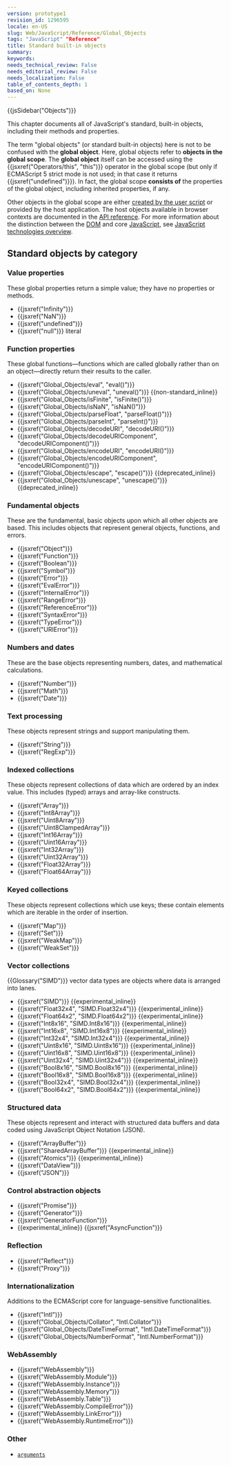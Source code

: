 ```yaml
---
version: prototype1
revision_id: 1296595
locale: en-US
slug: Web/JavaScript/Reference/Global_Objects
tags: "JavaScript" "Reference"
title: Standard built-in objects
summary: 
keywords: 
needs_technical_review: False
needs_editorial_review: False
needs_localization: False
table_of_contents_depth: 1
based_on: None
---
```

<div>{{jsSidebar("Objects")}}</div>

<p>This chapter documents all of JavaScript's standard, built-in objects, including their methods and properties.</p>

<p>The term "global objects" (or standard built-in objects) here is not to be confused with the <strong>global object</strong>. Here, global objects refer to <strong>objects in the global scope</strong>. The <strong>global object</strong> itself can be accessed using the {{jsxref("Operators/this", "this")}} operator in the global scope (but only if ECMAScript 5 strict mode is not used; in that case it returns {{jsxref("undefined")}}). In fact, the global scope <strong>consists of</strong> the properties of the global object, including inherited properties, if any.</p>

<p>Other objects in the global scope are either <a href="/en-US/docs/Web/JavaScript/Guide/Working_with_Objects#Creating_new_objects">created by the user script</a> or provided by the host application. The host objects available in browser contexts are documented in the <a href="/en-US/docs/Web/API/Reference">API reference</a>. For more information about the distinction between the <a href="/en-US/docs/DOM/DOM_Reference">DOM</a> and core <a href="/en-US/docs/Web/JavaScript">JavaScript</a>, see <a href="/en-US/docs/Web/JavaScript/JavaScript_technologies_overview">JavaScript technologies overview</a>.</p>

<h2 id="Standard_objects_by_category">Standard objects by category</h2>

<h3 id="Value_properties">Value properties</h3>

<p>These global properties return a simple value; they have no properties or methods.</p>

<ul>
 <li>{{jsxref("Infinity")}}</li>
 <li>{{jsxref("NaN")}}</li>
 <li>{{jsxref("undefined")}}</li>
 <li>{{jsxref("null")}} literal</li>
</ul>

<h3 id="Function_properties">Function properties</h3>

<p>These global functions—functions which are called globally rather than on an object—directly return their results to the caller.</p>

<ul>
 <li>{{jsxref("Global_Objects/eval", "eval()")}}</li>
 <li>{{jsxref("Global_Objects/uneval", "uneval()")}} {{non-standard_inline}}</li>
 <li>{{jsxref("Global_Objects/isFinite", "isFinite()")}}</li>
 <li>{{jsxref("Global_Objects/isNaN", "isNaN()")}}</li>
 <li>{{jsxref("Global_Objects/parseFloat", "parseFloat()")}}</li>
 <li>{{jsxref("Global_Objects/parseInt", "parseInt()")}}</li>
 <li>{{jsxref("Global_Objects/decodeURI", "decodeURI()")}}</li>
 <li>{{jsxref("Global_Objects/decodeURIComponent", "decodeURIComponent()")}}</li>
 <li>{{jsxref("Global_Objects/encodeURI", "encodeURI()")}}</li>
 <li>{{jsxref("Global_Objects/encodeURIComponent", "encodeURIComponent()")}}</li>
 <li>{{jsxref("Global_Objects/escape", "escape()")}} {{deprecated_inline}}</li>
 <li>{{jsxref("Global_Objects/unescape", "unescape()")}} {{deprecated_inline}}</li>
</ul>

<h3 id="Fundamental_objects">Fundamental objects</h3>

<p>These are the fundamental, basic objects upon which all other objects are based. This includes objects that represent general objects, functions, and errors.</p>

<ul>
 <li>{{jsxref("Object")}}</li>
 <li>{{jsxref("Function")}}</li>
 <li>{{jsxref("Boolean")}}</li>
 <li>{{jsxref("Symbol")}}</li>
 <li>{{jsxref("Error")}}</li>
 <li>{{jsxref("EvalError")}}</li>
 <li>{{jsxref("InternalError")}}</li>
 <li>{{jsxref("RangeError")}}</li>
 <li>{{jsxref("ReferenceError")}}</li>
 <li>{{jsxref("SyntaxError")}}</li>
 <li>{{jsxref("TypeError")}}</li>
 <li>{{jsxref("URIError")}}</li>
</ul>

<h3 id="Numbers_and_dates">Numbers and dates</h3>

<p>These are the base objects representing numbers, dates, and mathematical calculations.</p>

<ul>
 <li>{{jsxref("Number")}}</li>
 <li>{{jsxref("Math")}}</li>
 <li>{{jsxref("Date")}}</li>
</ul>

<h3 id="Text_processing">Text processing</h3>

<p>These objects represent strings and support manipulating them.</p>

<ul>
 <li>{{jsxref("String")}}</li>
 <li>{{jsxref("RegExp")}}</li>
</ul>

<h3 id="Indexed_collections">Indexed collections</h3>

<p>These objects represent collections of data which are ordered by an index value. This includes (typed) arrays and array-like constructs.</p>

<ul>
 <li>{{jsxref("Array")}}</li>
 <li>{{jsxref("Int8Array")}}</li>
 <li>{{jsxref("Uint8Array")}}</li>
 <li>{{jsxref("Uint8ClampedArray")}}</li>
 <li>{{jsxref("Int16Array")}}</li>
 <li>{{jsxref("Uint16Array")}}</li>
 <li>{{jsxref("Int32Array")}}</li>
 <li>{{jsxref("Uint32Array")}}</li>
 <li>{{jsxref("Float32Array")}}</li>
 <li>{{jsxref("Float64Array")}}</li>
</ul>

<h3 id="Keyed_collections">Keyed collections</h3>

<p>These objects represent collections which use keys; these contain elements which are iterable in the order of insertion.</p>

<ul>
 <li>{{jsxref("Map")}}</li>
 <li>{{jsxref("Set")}}</li>
 <li>{{jsxref("WeakMap")}}</li>
 <li>{{jsxref("WeakSet")}}</li>
</ul>

<h3 id="Vector_collections">Vector collections</h3>

<p>{{Glossary("SIMD")}} vector data types are objects where data is arranged into lanes.</p>

<ul>
 <li>{{jsxref("SIMD")}} {{experimental_inline}}</li>
 <li>{{jsxref("Float32x4", "SIMD.Float32x4")}} {{experimental_inline}}</li>
 <li>{{jsxref("Float64x2", "SIMD.Float64x2")}} {{experimental_inline}}</li>
 <li>{{jsxref("Int8x16", "SIMD.Int8x16")}} {{experimental_inline}}</li>
 <li>{{jsxref("Int16x8", "SIMD.Int16x8")}} {{experimental_inline}}</li>
 <li>{{jsxref("Int32x4", "SIMD.Int32x4")}} {{experimental_inline}}</li>
 <li>{{jsxref("Uint8x16", "SIMD.Uint8x16")}} {{experimental_inline}}</li>
 <li>{{jsxref("Uint16x8", "SIMD.Uint16x8")}} {{experimental_inline}}</li>
 <li>{{jsxref("Uint32x4", "SIMD.Uint32x4")}} {{experimental_inline}}</li>
 <li>{{jsxref("Bool8x16", "SIMD.Bool8x16")}} {{experimental_inline}}</li>
 <li>{{jsxref("Bool16x8", "SIMD.Bool16x8")}} {{experimental_inline}}</li>
 <li>{{jsxref("Bool32x4", "SIMD.Bool32x4")}} {{experimental_inline}}</li>
 <li>{{jsxref("Bool64x2", "SIMD.Bool64x2")}} {{experimental_inline}}</li>
</ul>

<h3 id="Structured_data">Structured data</h3>

<p>These objects represent and interact with structured data buffers and data coded using JavaScript Object Notation (JSON).</p>

<ul>
 <li>{{jsxref("ArrayBuffer")}}</li>
 <li>{{jsxref("SharedArrayBuffer")}} {{experimental_inline}}</li>
 <li>{{jsxref("Atomics")}} {{experimental_inline}}</li>
 <li>{{jsxref("DataView")}}</li>
 <li>{{jsxref("JSON")}}</li>
</ul>

<h3 id="Control_abstraction_objects">Control abstraction objects</h3>

<ul>
 <li>{{jsxref("Promise")}}</li>
 <li>{{jsxref("Generator")}}</li>
 <li>{{jsxref("GeneratorFunction")}}</li>
 <li>{{experimental_inline}} {{jsxref("AsyncFunction")}}</li>
</ul>

<h3 id="Reflection">Reflection</h3>

<ul>
 <li>{{jsxref("Reflect")}}</li>
 <li>{{jsxref("Proxy")}}</li>
</ul>

<h3 id="Internationalization">Internationalization</h3>

<p>Additions to the ECMAScript core for language-sensitive functionalities.</p>

<ul>
 <li>{{jsxref("Intl")}}</li>
 <li>{{jsxref("Global_Objects/Collator", "Intl.Collator")}}</li>
 <li>{{jsxref("Global_Objects/DateTimeFormat", "Intl.DateTimeFormat")}}</li>
 <li>{{jsxref("Global_Objects/NumberFormat", "Intl.NumberFormat")}}</li>
</ul>

<h3 id="WebAssembly">WebAssembly</h3>

<ul>
 <li>{{jsxref("WebAssembly")}}</li>
 <li>{{jsxref("WebAssembly.Module")}}</li>
 <li>{{jsxref("WebAssembly.Instance")}}</li>
 <li>{{jsxref("WebAssembly.Memory")}}</li>
 <li>{{jsxref("WebAssembly.Table")}}</li>
 <li>{{jsxref("WebAssembly.CompileError")}}</li>
 <li>{{jsxref("WebAssembly.LinkError")}}</li>
 <li>{{jsxref("WebAssembly.RuntimeError")}}</li>
</ul>

<h3 id="Other">Other</h3>

<ul>
 <li><code><a href="/en-US/docs/Web/JavaScript/Reference/Functions/arguments">arguments</a></code></li>
</ul>

